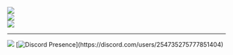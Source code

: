 
![](https://github-readme-stats.vercel.app/api?username=6nvy&theme=react&hide_border=true&include_all_commits=false&count_private=false)<br/>
![](https://github-readme-streak-stats.herokuapp.com/?user=6nvy&theme=react&hide_border=true)<br/>
![](https://github-readme-stats.vercel.app/api/top-langs/?username=6nvy&theme=react&hide_border=true&include_all_commits=false&count_private=false&layout=compact)

---
[![](https://visitcount.itsvg.in/api?id=6nvy&icon=6&color=12)](https://visitcount.itsvg.in)
[![Discord Presence](https://lanyard-profile-readme.vercel.app/api/254735275777851404?theme=light&bg=809ecf&animated=false&hideDiscrim=true&borderRadius=30px&idleMessage=Probably%20doing%20something%20else...)](https://discord.com/users/254735275777851404)

<!-- Proudly created with GPRM ( https://gprm.itsvg.in ) -->
